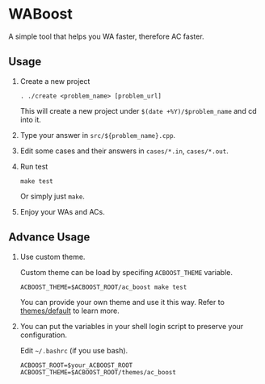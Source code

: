 
# WABoost

A simple tool that helps you WA faster, therefore AC faster.

## Usage

1. Create a new project

    ```shell
    . ./create <problem_name> [problem_url]
    ```

    This will create a new project under `$(date +%Y)/$problem_name` and cd into it.

2. Type your answer in `src/${problem_name}.cpp`.

3. Edit some cases and their answers in `cases/*.in`, `cases/*.out`.

4. Run test

    ```shell
    make test
    ```

    Or simply just `make`.

5. Enjoy your WAs and ACs.

## Advance Usage

1. Use custom theme.

    Custom theme can be load by specifing `ACBOOST_THEME` variable.

    ```shell
    ACBOOST_THEME=$ACBOOST_ROOT/ac_boost make test
    ```

    You can provide your own theme and use it this way. Refer to [themes/default](themes/default) to learn more.

2. You can put the variables in your shell login script to preserve your configuration.

    Edit `~/.bashrc` (if you use bash).

    ```shell
    ACBOOST_ROOT=$your_ACBOOST_ROOT
    ACBOOST_THEME=$ACBOOST_ROOT/themes/ac_boost
    ```
